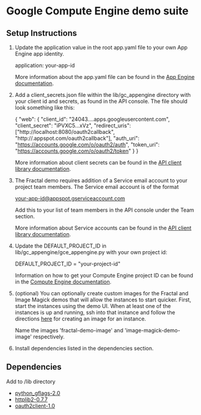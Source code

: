 # Google Compute Engine demo suite

## Setup Instructions

1. Update the application value in the root app.yaml file to your own
   App Engine app identity.

   application: your-app-id

   More information about the app.yaml file can be found in the [App
   Engine documentation][1].

2. Add a client_secrets.json file within the lib/gc_appengine directory
   with your client id and secrets, as found in the API console. The file
   should look something like this:

   {
     "web": {
       "client_id": "24043....apps.googleusercontent.com",
       "client_secret": "iPVXC5...xVz",
       "redirect_uris": ["http://localhost:8080/oauth2callback",
                         "http://<your-app-id>.appspot.com/oauth2callback"],
       "auth_uri": "https://accounts.google.com/o/oauth2/auth",
       "token_uri": "https://accounts.google.com/o/oauth2/token"
     }
   }

   More information about client secrets can be found in the
   [API client library documentation][2].

3. The Fractal demo requires addition of a Service email account to your
   project team members. The Service email account is of the format

   your-app-id@appspot.gserviceaccount.com

   Add this to your list of team members in the API console under the Team
   section.

   More information about Service accounts can be found in the
   [API client library documentation][3].

4. Update the DEFAULT_PROJECT_ID in lib/gc_appengine/gce_appengine.py
   with your own project id:

   DEFAULT_PROJECT_ID = "your-project-id"

   Information on how to get your Compute Engine project ID can be found
   in the [Compute Engine documentation][4].

5. (optional) You can optionally create custom images for the Fractal and
   Image Magick demos that will allow the instances to start quicker. First, start
   the instances using the demo UI. When at least one of the instances is up
   and running, ssh into that instance and follow the directions [here][5] for
   creating an image for an instance.

   Name the images 'fractal-demo-image' and 'image-magick-demo-image' respectively.

6. Install dependencies listed in the dependencies section.

## Dependencies

Add to /lib directory
- [python_gflags-2.0][6]
- [httplib2-0.7.7][7]
- [oauth2client-1.0][8]


[1]: https://developers.google.com/appengine/docs/python/config/appconfig#About_app_yaml
[2]: https://developers.google.com/api-client-library/python/guide/aaa_client_secrets
[3]: https://developers.google.com/api-client-library/python/platforms/google_app_engine#ServiceAccounts
[4]: https://developers.google.com/compute/docs/faq#wherecanifind
[5]: https://developers.google.com/compute/docs/images#installinganimage
[6]: http://code.google.com/p/python-gflags/
[7]: http://code.google.com/p/httplib2/
[8]: http://pypi.python.org/pypi/oauth2client/1.0
